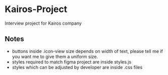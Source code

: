# Kairos-Project 

Interview project for Kairos company


## Notes
* buttons inside .icon-view size depends on width of text, please tell me if you want me to give them a uniform size.
* styles required to match figma project are inside styles.js
* styles which can be adjusted by developer are inside .css files
